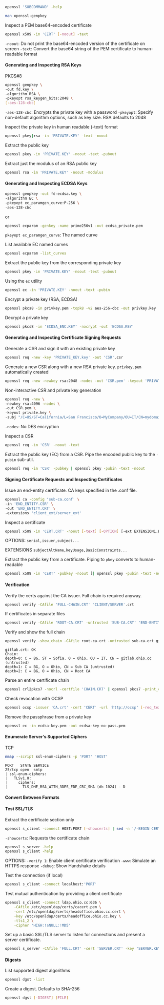 
```bash
openssl 'SUBCOMMAND' -help
```

```bash
man openssl-genpkey
```

Inspect a PEM base64-encoded certificate

```bash
openssl x509 -in 'CERT' [-noout] -text
```

`-noout`: Do not print the base64-encoded version of the certificate on screen
`-text`: Convert the base64 string of the PEM certificate to human-readable format

#### Generating and Inspecting RSA Keys

PKCS#8

```bash
openssl genpkey \
-out fd.key \
-algorithm RSA \
-pkeyopt rsa_keygen_bits:2048 \
[-aes-128-cbc]
```

`-aes-128-cbc`: Encrypts the private key with a password
`-pkeyopt`: Specify non-default algorithm options, such as key size. RSA defaults to 2048

Inspect the private key in human readable (-text) format

```bash
openssl pkey|rsa -in 'PRIVATE.KEY' -text -noout
```

Extract the public key

```bash
openssl pkey -in 'PRIVATE.KEY' -noout -text -pubout
```

Extract just the modulus of an RSA public key

```bash
openssl rsa -in 'PRIVATE.KEY' -noout -modulus
```
#### Generating and Inspecting ECDSA Keys

```bash
openssl genpkey -out fd-ecdsa.key \
-algorithm EC \
-pkeyopt ec_paramgen_curve:P-256 \
-aes-128-cbc
```
or
```bash
openssl ecparam -genkey -name prime256v1 -out ecdsa_private.pem
```

`pkeyopt ec_paramgen_curve`: The named curve

List available EC named curves

```bash
openssl ecparam -list_curves
```

Extract the public key from the corresponding private key

```bash
openssl pkey -in 'PRIVATE.KEY' -noout -text -pubout
```

Using the `ec` utility

```bash
openssl ec -in 'PRIVATE.KEY' -noout -text -pubin
```

Encrypt a private key (RSA, ECDSA)

```bash
openssl pkcs8 -in privkey.pem -topk8 -v2 aes-256-cbc -out privkey.key
```

Decrypt a private key

```bash
openssl pkcs8 -in 'ECDSA_ENC.KEY' -nocrypt -out 'ECDSA.KEY'
```
#### Generating and Inspecting Certificate Signing Requests

Generate a CSR and sign it with an existing private key

```bash
openssl req -new -key 'PRIVATE_KEY.key' -out 'CSR'.csr
```

Generate a new CSR along with a new RSA private key. `privkey.pem` automatically created

```bash
openssl req -new -newkey rsa:2048 -nodes -out 'CSR.pem' -keyout 'PRIVATE.KEY'
```

Non-interactive CSR and private key generation 

```bash
openssl req -new \
-newkey rsa:4096 -nodes \
-out CSR.pem \
-keyout private.key \
-subj "/C=US/ST=California/L=San Francisco/O=MyCompany/OU=IT/CN=mydomain.com"
```

`-nodes`: No DES encryption

Inspect a CSR

```bash
openssl req -in 'CSR' -noout -text
```

Extract the public key (EC) from a CSR. Pipe the encoded public key to the `-pubin` sub-util.

```bash
openssl req -in 'CSR' -pubkey | openssl pkey -pubin -text -noout
```

#### Signing Certificate Requests and Inspecting Certificates

Issue an end-entity certificate. CA keys specified in the .conf file.

```bash
openssl ca -config 'sub-ca.conf' \
-in 'END_ENTITY.CSR' \
-out 'END_ENTITY.CRT' \
-extensions 'client_ext/server_ext'
```

Inspect a certificate

```bash
openssl x509 -in 'CERT.CRT' -noout [-text] [-OPTION] [-ext EXTENSION1,EXTENSION2]
```

OPTIONS:
`serial,issuer,subject...`

EXTENSIONS
`subjectAltName,keyUsage,BasicConstraints...`

Extract the public key from a certificate. Piping to `pkey` converts to human-readable

```bash
openssl x509 -in 'CERT' -pubkey -noout [| openssl pkey -pubin -text -noout]
```

#### Verification

Verify the certs against the CA issuer. Full chain is required anyway.

```bash
openssl verify -CAfile 'FULL-CHAIN.CRT' 'CLIENT/SERVER'.crt
```

If certificates in separate files

```bash
openssl verify -CAfile 'ROOT-CA.CRT' -untrusted 'SUB-CA.CRT' 'END-ENTITY.CRT'
```

Verify and show the full chain

```bash
openssl verify -show_chain -CAfile root-ca.crt -untrusted sub-ca.crt gitlab.crt
```

```
gitlab.crt: OK
Chain:
depth=0: C = BG, ST = Sofia, O = Ohio, OU = IT, CN = gitlab.ohio.cc (untrusted)
depth=1: C = BG, O = Ohio, CN = Sub CA (untrusted)
depth=2: C = BG, O = Ohio, CN = Root CA

```

Parse an entire certificate chain

```bash
openssl crl2pkcs7 -nocrl -certfile 'CHAIN.CRT' | openssl pkcs7 -print_certs -text -noout
```

Check revocation with OCSP

```bash
openssl ocsp -issuer 'CA.crt' -cert 'CERT' -url 'http://ocsp' [-req_text]
```

Remove the passphrase from a private key

```bash
openssl ec -in ecdsa-key.pem -out ecdsa-key-no-pass.pem
```

#### Enumerate Server's Supported Ciphers

TCP

```bash
nmap --script ssl-enum-ciphers -p 'PORT' 'HOST'
```

```
PORT   STATE SERVICE
25/tcp open  smtp
| ssl-enum-ciphers:
|   TLSv1.0:
|     ciphers:
|       TLS_DHE_RSA_WITH_3DES_EDE_CBC_SHA (dh 1024) - D
```

#### Convert Between Formats

#### Test SSL/TLS

Extract the certificate section only

```bash
openssl s_client -connect HOST:PORT [-showcerts] | sed -n '/-BEGIN CERT/,/-END CERT/p' > 'CRT'
```

`-showcerts`: Requests the certificate chain

```bash
openssl s_server -help
openssl s_client -help
```

OPTIONS:
`-verify 1`: Enable client certificate verification
`-www`: Simulate an HTTPS response
`-debug`: Show Handshake details

Test the connection (if local)

```bash
openssl s_client -connect localhost:'PORT'
```

Test mutual authentication by providing a client certificate

```bash
openssl s_client -connect ldap.ohio.cc:636 \
    -CAfile /etc/openldap/certs/cacert.pem \
    -cert /etc/openldap/certs/headoffice.ohio.cc.cert \
    -key /etc/openldap/certs/headoffice.ohio.cc.key \
    -tls1_2 \
    -cipher 'HIGH:!aNULL:!MD5'
```

Set up a basic SSL/TLS server to listen for connections and present a server certificate.

```bash
openssl s_server -CAfile 'FULL.CRT' -cert 'SERVER.CRT' -key 'SERVER.KEY' -accept 'PORT' [OPTIONS]
```

#### Digests

List supported digest algorithms

```bash
openssl dgst -list
```

Create a digest. Defaults to SHA-256

```bash
openssl dgst [-DIGEST] [FILE]
```